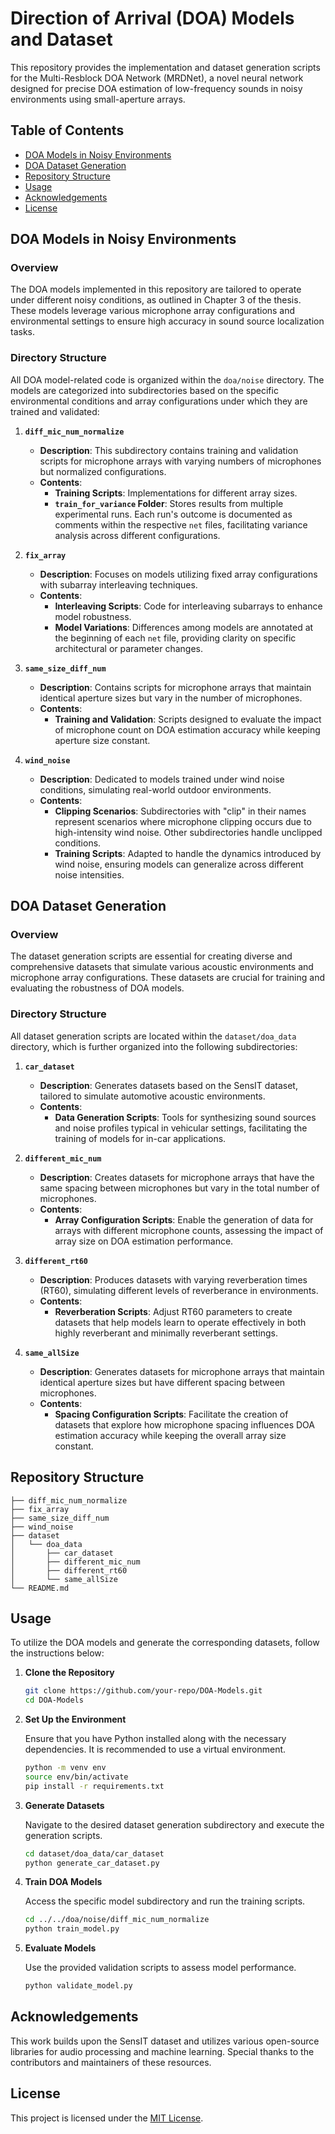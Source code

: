 # Direction of Arrival (DOA) Models and Dataset

This repository provides the implementation and dataset generation scripts for the Multi-Resblock DOA Network (MRDNet), a novel neural network designed for precise DOA estimation of low-frequency sounds in noisy environments using small-aperture arrays.

## Table of Contents

- [DOA Models in Noisy Environments](#doa-models-in-noisy-environments)
- [DOA Dataset Generation](#doa-dataset-generation)
- [Repository Structure](#repository-structure)
- [Usage](#usage)
- [Acknowledgements](#acknowledgements)
- [License](#license)

## DOA Models in Noisy Environments

### Overview

The DOA models implemented in this repository are tailored to operate under different noisy conditions, as outlined in Chapter 3 of the thesis. These models leverage various microphone array configurations and environmental settings to ensure high accuracy in sound source localization tasks.

### Directory Structure

All DOA model-related code is organized within the `doa/noise` directory. The models are categorized into subdirectories based on the specific environmental conditions and array configurations under which they are trained and validated:

1. **`diff_mic_num_normalize`**
   
   - **Description**: This subdirectory contains training and validation scripts for microphone arrays with varying numbers of microphones but normalized configurations.
   - **Contents**:
     - **Training Scripts**: Implementations for different array sizes.
     - **`train_for_variance` Folder**: Stores results from multiple experimental runs. Each run's outcome is documented as comments within the respective `net` files, facilitating variance analysis across different configurations.

2. **`fix_array`**
   
   - **Description**: Focuses on models utilizing fixed array configurations with subarray interleaving techniques.
   - **Contents**:
     - **Interleaving Scripts**: Code for interleaving subarrays to enhance model robustness.
     - **Model Variations**: Differences among models are annotated at the beginning of each `net` file, providing clarity on specific architectural or parameter changes.

3. **`same_size_diff_num`**
   
   - **Description**: Contains scripts for microphone arrays that maintain identical aperture sizes but vary in the number of microphones.
   - **Contents**:
     - **Training and Validation**: Scripts designed to evaluate the impact of microphone count on DOA estimation accuracy while keeping aperture size constant.

4. **`wind_noise`**
   
   - **Description**: Dedicated to models trained under wind noise conditions, simulating real-world outdoor environments.
   - **Contents**:
     - **Clipping Scenarios**: Subdirectories with "clip" in their names represent scenarios where microphone clipping occurs due to high-intensity wind noise. Other subdirectories handle unclipped conditions.
     - **Training Scripts**: Adapted to handle the dynamics introduced by wind noise, ensuring models can generalize across different noise intensities.

## DOA Dataset Generation

### Overview

The dataset generation scripts are essential for creating diverse and comprehensive datasets that simulate various acoustic environments and microphone array configurations. These datasets are crucial for training and evaluating the robustness of DOA models.

### Directory Structure

All dataset generation scripts are located within the `dataset/doa_data` directory, which is further organized into the following subdirectories:

1. **`car_dataset`**
   
   - **Description**: Generates datasets based on the SensIT dataset, tailored to simulate automotive acoustic environments.
   - **Contents**:
     - **Data Generation Scripts**: Tools for synthesizing sound sources and noise profiles typical in vehicular settings, facilitating the training of models for in-car applications.

2. **`different_mic_num`**
   
   - **Description**: Creates datasets for microphone arrays that have the same spacing between microphones but vary in the total number of microphones.
   - **Contents**:
     - **Array Configuration Scripts**: Enable the generation of data for arrays with different microphone counts, assessing the impact of array size on DOA estimation performance.

3. **`different_rt60`**
   
   - **Description**: Produces datasets with varying reverberation times (RT60), simulating different levels of reverberance in environments.
   - **Contents**:
     - **Reverberation Scripts**: Adjust RT60 parameters to create datasets that help models learn to operate effectively in both highly reverberant and minimally reverberant settings.

4. **`same_allSize`**
   
   - **Description**: Generates datasets for microphone arrays that maintain identical aperture sizes but have different spacing between microphones.
   - **Contents**:
     - **Spacing Configuration Scripts**: Facilitate the creation of datasets that explore how microphone spacing influences DOA estimation accuracy while keeping the overall array size constant.

## Repository Structure

```
├── diff_mic_num_normalize
├── fix_array
├── same_size_diff_num
├── wind_noise
├── dataset
│   └── doa_data
│       ├── car_dataset
│       ├── different_mic_num
│       ├── different_rt60
│       └── same_allSize
└── README.md
```

## Usage

To utilize the DOA models and generate the corresponding datasets, follow the instructions below:

1. **Clone the Repository**

   ```bash
   git clone https://github.com/your-repo/DOA-Models.git
   cd DOA-Models
   ```

2. **Set Up the Environment**

   Ensure that you have Python installed along with the necessary dependencies. It is recommended to use a virtual environment.

   ```bash
   python -m venv env
   source env/bin/activate
   pip install -r requirements.txt
   ```

3. **Generate Datasets**

   Navigate to the desired dataset generation subdirectory and execute the generation scripts.

   ```bash
   cd dataset/doa_data/car_dataset
   python generate_car_dataset.py
   ```

4. **Train DOA Models**

   Access the specific model subdirectory and run the training scripts.

   ```bash
   cd ../../doa/noise/diff_mic_num_normalize
   python train_model.py
   ```

5. **Evaluate Models**

   Use the provided validation scripts to assess model performance.

   ```bash
   python validate_model.py
   ```

## Acknowledgements

This work builds upon the SensIT dataset and utilizes various open-source libraries for audio processing and machine learning. Special thanks to the contributors and maintainers of these resources.

## License

This project is licensed under the [MIT License](LICENSE).
